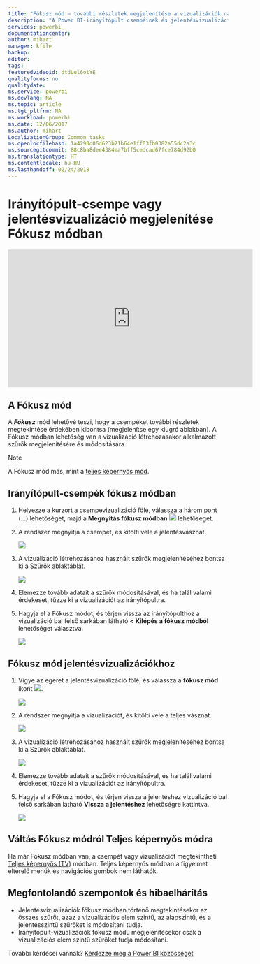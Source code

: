 ```yaml
---
title: "Fókusz mód – további részletek megjelenítése a vizualizációk nagyításával."
description: "A Power BI-irányítópult csempéinek és jelentésvizualizációinak megjelenítése Fókusz módban, azaz Kiugró ablakban."
services: powerbi
documentationcenter: 
author: mihart
manager: kfile
backup: 
editor: 
tags: 
featuredvideoid: dtdLul6otYE
qualityfocus: no
qualitydate: 
ms.service: powerbi
ms.devlang: NA
ms.topic: article
ms.tgt_pltfrm: NA
ms.workload: powerbi
ms.date: 12/06/2017
ms.author: mihart
LocalizationGroup: Common tasks
ms.openlocfilehash: 1a4290d06d623b21b64e1ff03fb0382a55dc2a3c
ms.sourcegitcommit: 88c8ba8dee4384ea7bff5cedcad67fce784d92b0
ms.translationtype: HT
ms.contentlocale: hu-HU
ms.lasthandoff: 02/24/2018
---
```

# <a name="display-a-dashboard-tile-or-report-visual-in-focus-mode"></a>Irányítópult-csempe vagy jelentésvizualizáció megjelenítése Fókusz módban
<iframe width="560" height="315" src="https://www.youtube.com/embed/dtdLul6otYE" frameborder="0" allowfullscreen></iframe>


## <a name="what-is-focus-mode"></a>A Fókusz mód
A ***Fókusz*** mód lehetővé teszi, hogy a csempéket további részletek megtekintése érdekében kibontsa (megjelenítse egy kiugró ablakban).  A Fókusz módban lehetőség van a vizualizáció létrehozásakor alkalmazott szűrők megjelenítésére és módosítására.  

> [!NOTE]
> A Fókusz mód más, mint a [teljes képernyős mód](service-fullscreen-mode.md).
> 
## <a name="focus-mode-for-dashboard-tiles"></a>Irányítópult-csempék fókusz módban
1. Helyezze a kurzort a csempevizualizáció fölé, válassza a három pont (...) lehetőséget, majd a **Megnyitás fókusz módban** ![](media/service-focus-mode/power-bi-dashboard-focus-mode.png) lehetőséget.  
   
2. A rendszer megnyitja a csempét, és kitölti vele a jelentésvásznat. 

   ![](media/service-focus-mode/power-bi-tile-focus.png)

3. A vizualizáció létrehozásához használt szűrők megjelenítéséhez bontsa ki a Szűrők ablaktáblát.
   
   ![](media/service-focus-mode/power-bi-focus-filters.png)

4. Elemezze tovább adatait a szűrők módosításával, és ha talál valami érdekeset, tűzze ki a vizualizációt az irányítópultra.

5. Hagyja el a Fókusz módot, és térjen vissza az irányítópulthoz a vizualizáció bal felső sarkában látható **< Kilépés a fókusz módból** lehetőséget választva.
   
    ![](media/service-focus-mode/power-bi-tile-exit-focus.png)    


## <a name="focus-mode-for-report-visualizations"></a>Fókusz mód jelentésvizualizációkhoz

1. Vigye az egeret a jelentésvizualizáció fölé, és válassza a **fókusz mód** ikont ![](media/service-focus-mode/pbi_popout.jpg).  
   
   ![](media/service-focus-mode/power-bi-hover-focus.png)
2. A rendszer megnyitja a vizualizációt, és kitölti vele a teljes vásznat. 

   
   ![](media/service-focus-mode/power-bi-display-focus-newer2.png)
3. A vizualizáció létrehozásához használt szűrők megjelenítéséhez bontsa ki a Szűrők ablaktáblát.
   
   ![](media/service-focus-mode/power-bi-display-focus-filters.png)
4. Elemezze tovább adatait a szűrők módosításával, és ha talál valami érdekeset, tűzze ki a vizualizációt az irányítópultra.   
5. Hagyja el a Fókusz módot, és térjen vissza a jelentéshez vizualizáció bal felső sarkában látható **Vissza a jelentéshez** lehetőségre kattintva. 
   
    ![](media/service-focus-mode/power-bi-exit-focus-report.png)  

## <a name="go-from-focus-mode-to-full-screen-mode"></a>Váltás Fókusz módról Teljes képernyős módra
Ha már Fókusz módban van, a csempét vagy vizualizációt megtekintheti [Teljes képernyős (TV)](service-fullscreen-mode.md) módban. Teljes képernyős módban a figyelmet elterelő menük és navigációs gombok nem láthatók.

## <a name="considerations-and-troubleshooting"></a>Megfontolandó szempontok és hibaelhárítás
* Jelentésvizualizációk fókusz módban történő megtekintésekor az összes szűrőt, azaz a vizualizációs elem szintű, az alapszintű, és a jelentésszintű szűrőket is módosítani tudja.    
* Irányítópult-vizualizációk fókusz módú megjelenítésekor csak a vizualizációs elem szintű szűrőket tudja módosítani.

További kérdései vannak? [Kérdezze meg a Power BI közösségét](http://community.powerbi.com/)

